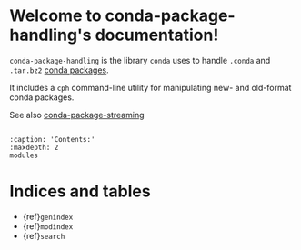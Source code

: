 # Welcome to conda-package-handling's documentation!

`conda-package-handling` is the library `conda` uses to handle `.conda` and
`.tar.bz2` [conda
packages](https://docs.conda.io/projects/conda/en/latest/user-guide/concepts/packages.html).

It includes a `cph` command-line utility for manipulating new- and old-format
conda packages.

See also
[conda-package-streaming](https://github.com/conda-incubator/conda-package-streaming)

```{include} ../README.md
```

```{toctree}
:caption: 'Contents:'
:maxdepth: 2
modules
```

# Indices and tables

- {ref}`genindex`
- {ref}`modindex`
- {ref}`search`
